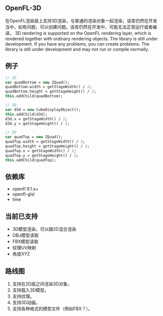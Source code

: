 ## OpenFL-3D

在OpenFL渲染层上支持3D渲染，与普通的渲染对象一起渲染，该库仍然在开发当中，如有问题，可以创建问题。该库仍然在开发中，可能无法正常运行或者编译。
3D rendering is supported on the OpenFL rendering layer, which is rendered together with ordinary rendering objects. The library is still under development. If you have any problems, you can create problems. The library is still under development and may not run or compile normally.

## 例子

```haxe
// 2D
var quadBottom = new ZQuad();
quadBottom.width = getStageWidth() / 2;
quadBottom.height = getStageHeight() / 2;
this.addChild(quadBottom);

// 3D
var d3d = new CubeDisplayObject();
this.addChild(d3d);
d3d.x = getStageWidth() / 2;
d3d.y = getStageHeight() / 2;

// 2D
var quadTop = new ZQuad();
quadTop.width = getStageWidth() / 2;
quadTop.height = getStageHeight() / 2;
quadTop.x = getStageWidth() / 2;
quadTop.y = getStageHeight() / 2;
this.addChild(quadTop);
```

## 依赖库

- openfl 9.1.x+
- openfl-glsl
- lime

## 当前已支持
- 3D模型渲染，可以跟2D混合渲染
- OBJ模型读取
- FBX模型读取
- 纹理UV映射
- 角度XYZ

## 路线图

1. 支持在2D层之间渲染3D对象。
2. 支持载入3D模型。
3. 支持纹理。
4. 支持3D动画。
5. 支持各种格式的模型文件（例如FBX？）。
